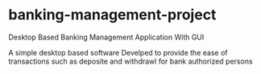 # banking-management-project
Desktop Based Banking Management Application With GUI

A simple desktop based software Develped to provide the ease of transactions such as deposite and withdrawl for bank authorized persons

